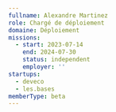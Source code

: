 ```yaml
---
fullname: Alexandre Martinez
role: Chargé de déploiement
domaine: Déploiement
missions:
  - start: 2023-07-14
    end: 2024-07-30
    status: independent
    employer: ''
startups:
  - deveco
  - les.bases
memberType: beta
---
```


